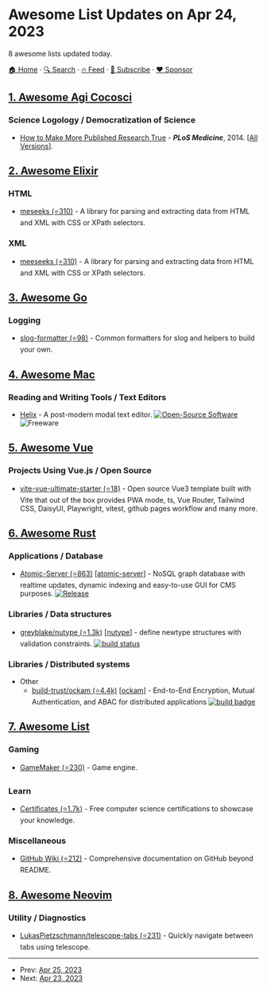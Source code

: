 # Awesome List Updates on Apr 24, 2023

8 awesome lists updated today.

[🏠 Home](/README.md) · [🔍 Search](https://www.trackawesomelist.com/search/) · [🔥 Feed](https://www.trackawesomelist.com/rss.xml) · [📮 Subscribe](https://trackawesomelist.us17.list-manage.com/subscribe?u=d2f0117aa829c83a63ec63c2f&id=36a103854c) · [❤️  Sponsor](https://github.com/sponsors/theowenyoung)



## [1. Awesome Agi Cocosci](/content/YuzheSHI/awesome-agi-cocosci/README.md)

### Science Logology / Democratization of Science

*   [How to Make More Published Research True](https://www.ncbi.nlm.nih.gov/pmc/articles/PMC4204808/) - ***PLoS Medicine***, 2014. \[[All Versions](https://scholar.google.com/scholar?cluster=10945341175996677908)].

## [2. Awesome Elixir](/content/h4cc/awesome-elixir/README.md)

### HTML

*   [meseeks (⭐310)](https://github.com/mischov/meeseeks#html) - A library for parsing and extracting data from HTML and XML with CSS or XPath selectors.

### XML

*   [meeseeks (⭐310)](https://github.com/mischov/meeseeks#xml) - A library for parsing and extracting data from HTML and XML with CSS or XPath selectors.

## [3. Awesome Go](/content/avelino/awesome-go/README.md)

### Logging

*   [slog-formatter (⭐98)](https://github.com/samber/slog-formatter) - Common formatters for slog and helpers to build your own.

## [4. Awesome Mac](/content/jaywcjlove/awesome-mac/README.md)

### Reading and Writing Tools / Text Editors

*   [Helix](https://helix-editor.com/) - A post-modern modal text editor. [![Open-Source Software](https://jaywcjlove.github.io/sb/ico/min-oss.svg "Open Source Software")](https://github.com/helix-editor/helix/) ![Freeware](https://jaywcjlove.github.io/sb/ico/min-free.svg "Freeware")

## [5. Awesome Vue](/content/vuejs/awesome-vue/README.md)

### Projects Using Vue.js / Open Source

*   [vite-vue-ultimate-starter (⭐18)](https://github.com/kaandesu/vite-vue-ultimate-starter) - Open source Vue3 template built with Vite that out of the box provides PWA mode, ts, Vue Router, Tailwind CSS, DaisyUI, Playwright, vitest, github pages workflow and many more.

## [6. Awesome Rust](/content/rust-unofficial/awesome-rust/README.md)

### Applications / Database

*   [Atomic-Server (⭐863)](https://github.com/atomicdata-dev/atomic-server/) \[[atomic-server](https://crates.io/crates/atomic_server)] - NoSQL graph database with realtime updates, dynamic indexing and easy-to-use GUI for CMS purposes. [![Release](https://github.com/atomicdata-dev/atomic-server/actions/workflows/docker.yml/badge.svg)](https://github.com/atomicdata-dev/atomic-server/actions/workflows/docker.yml)

### Libraries / Data structures

*   [greyblake/nutype (⭐1.3k)](https://github.com/greyblake/nutype) \[[nutype](https://crates.io/crates/nutype)] - define newtype structures with validation constraints. [![build status](https://github.com/greyblake/nutype/actions/workflows/ci.yml/badge.svg)](https://github.com/greyblake/nutype/actions)

### Libraries / Distributed systems

*   Other
    *   [build-trust/ockam (⭐4.4k)](https://github.com/build-trust/ockam) \[[ockam](https://crates.io/crates/ockam)] - End-to-End Encryption, Mutual Authentication, and ABAC for distributed applications [![build badge](https://github.com/build-trust/ockam/workflows/Rust/badge.svg)](https://github.com/build-trust/ockam)

## [7. Awesome List](/content/sindresorhus/awesome/README.md)

### Gaming

*   [GameMaker (⭐230)](https://github.com/bytecauldron/awesome-gamemaker#readme) - Game engine.

### Learn

*   [Certificates (⭐1.7k)](https://github.com/PanXProject/awesome-certificates#readme) - Free computer science certifications to showcase your knowledge.

### Miscellaneous

*   [GitHub Wiki (⭐212)](https://github.com/MyHoneyBadger/awesome-github-wiki#readme) - Comprehensive documentation on GitHub beyond README.

## [8. Awesome Neovim](/content/rockerBOO/awesome-neovim/README.md)

### Utility / Diagnostics

*   [LukasPietzschmann/telescope-tabs (⭐231)](https://github.com/LukasPietzschmann/telescope-tabs) - Quickly navigate between tabs using telescope.

---

- Prev: [Apr 25, 2023](/content/2023/04/25/README.md)
- Next: [Apr 23, 2023](/content/2023/04/23/README.md)